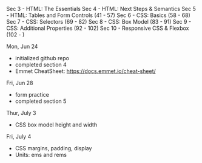 Sec 3 - HTML: The Essentials
Sec 4 - HTML: Next Steps & Semantics
Sec 5 - HTML: Tables and Form Controls (41 - 57)
Sec 6 - CSS: Basics (58 - 68)
Sec 7 - CSS: Selectors (69 - 82)
Sec 8 - CSS: Box Model (83 - 91)
Sec 9 - CSS: Additional Properties (92 - 102)
Sec 10 - Responsive CSS & Flexbox (102 - )

Mon, Jun 24
  - initialized github repo
  - completed section 4
  - Emmet CheatSheet: https://docs.emmet.io/cheat-sheet/

Fri, Jun 28
  - form practice
  - completed section 5

Thur, July 3
  - CSS box model height and width

Fri, July 4
  - CSS margins, padding, display
  - Units: ems and rems